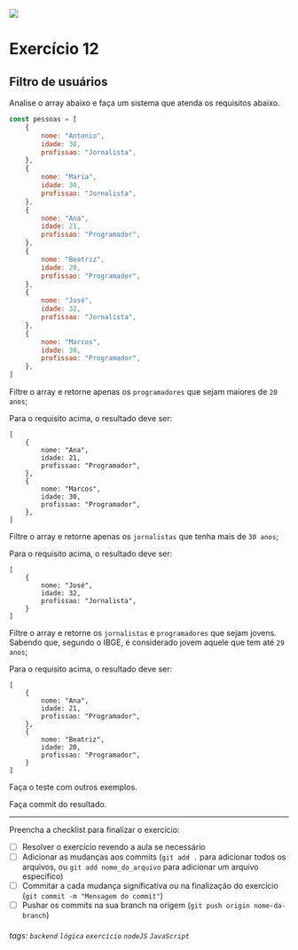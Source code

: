 ![](https://i.imgur.com/xG74tOh.png)

# Exercício 12

## Filtro de usuários

Analise o array abaixo e faça um sistema que atenda os requisitos abaixo.

```javascript
const pessoas = [
    {
        nome: "Antonio",
        idade: 30,
        profissao: "Jornalista",
    },
    {
        nome: "Maria",
        idade: 30,
        profissao: "Jornalista",
    },
    {
        nome: "Ana",
        idade: 21,
        profissao: "Programador",
    },
    {
        nome: "Beatriz",
        idade: 20,
        profissao: "Programador",
    },
    {
        nome: "José",
        idade: 32,
        profissao: "Jornalista",
    },
    {
        nome: "Marcos",
        idade: 30,
        profissao: "Programador",
    },
]
```

Filtre o array e retorne apenas os `programadores` que sejam maiores de `20 anos`;

Para o requisito acima, o resultado deve ser:

```
[
    {
        nome: "Ana",
        idade: 21,
        profissao: "Programador",
    },
    {
        nome: "Marcos",
        idade: 30,
        profissao: "Programador",
    },
]
```

Filtre o array e retorne apenas os `jornalistas` que tenha mais de `30 anos`;

Para o requisito acima, o resultado deve ser:

```
[
    {
        nome: "José",
        idade: 32,
        profissao: "Jornalista",
    }
]
```

Filtre o array e retorne os `jornalistas` e `programadores` que sejam jovens. Sabendo que, segundo o IBGE, é considerado jovem aquele que tem até `29 anos`;

Para o requisito acima, o resultado deve ser:

```
[
    {
        nome: "Ana",
        idade: 21,
        profissao: "Programador",
    },
    {
        nome: "Beatriz",
        idade: 20,
        profissao: "Programador",
    }
]
```

Faça o teste com outros exemplos.

Faça commit do resultado.

---

Preencha a checklist para finalizar o exercício:

-   [ ] Resolver o exercício revendo a aula se necessário
-   [ ] Adicionar as mudanças aos commits (`git add .` para adicionar todos os arquivos, ou `git add nome_do_arquivo` para adicionar um arquivo específico)
-   [ ] Commitar a cada mudança significativa ou na finalização do exercício (`git commit -m "Mensagem do commit"`)
-   [ ] Pushar os commits na sua branch na origem (`git push origin nome-da-branch`)

###### tags: `backend` `lógica` `exercício` `nodeJS` `JavaScript`
